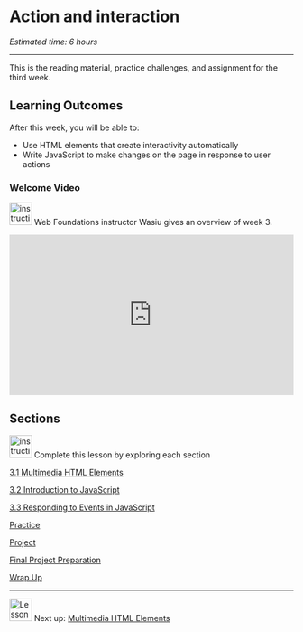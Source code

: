 # Action and interaction

*Estimated time: 6 hours*

---

This is the reading material, practice challenges, and assignment for the third week. 

## **Learning Outcomes**

After this week, you will be able to:

- Use HTML elements that create interactivity automatically
- Write JavaScript to make changes on the page in response to user actions

### Welcome Video

<aside>


<img src="/web-foundations-april-2022/instruction.png" alt="instruction.png" width="40px" /> Web Foundations instructor Wasiu gives an overview of week 3.

</aside>

<div style="position: relative; padding-bottom: 56.25%; height: 0;"><iframe src="https://www.youtube.com/embed/tUHEEJ3yXMo" title="YouTube video player" frameborder="0" allow="accelerometer; autoplay; clipboard-write; encrypted-media; gyroscope; picture-in-picture" allowfullscreen style="position: absolute; top: 0; left: 0; width: 100%; height: 100%;"></iframe></div>

## Sections

<aside>


<img src="/web-foundations-april-2022/instruction.png" alt="instruction.png" width="40px" /> Complete this lesson by exploring each section

</aside>

[3.1 Multimedia HTML Elements](/web-foundations-april-2022/action-and-interaction/multimedia-html-elements.md)

[3.2 Introduction to JavaScript](/web-foundations-april-2022/action-and-interaction/introduction-to-javascript.md)

[3.3 Responding to Events in JavaScript](/web-foundations-april-2022/action-and-interaction/responding-to-events-in-javascript.md)

[Practice](/web-foundations-april-2022/action-and-interaction/practice.md)

[Project ](/web-foundations-april-2022/action-and-interaction/project.md)

[Final Project Preparation](/web-foundations-april-2022/action-and-interaction/final-project-preparation.md)

[Wrap Up](/web-foundations-april-2022/action-and-interaction/wrap-up.md)

---

<aside>


<img src="/web-foundations-april-2022/learning-with-kibo/man-in-hike.png" alt="Lesson%200%20Learning%20With%20Kibo%206427d2f5f1ae4576a3b083dd8476d915/man-in-hike.png" width="40px" /> Next up: [Multimedia HTML Elements](/web-foundations-april-2022/action-and-interaction/multimedia-html-elements.md)

</aside>